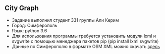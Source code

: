 ## City Graph

* Задание выполнил студент 331 группы Али Керим
* Город: Симферополь
* Язык: python 3.6
* Для использовния программы требуется установить модули lxml и svgwrite с помощью менеджера пакетов pip (pip install lxml svgwrite)
* Данные по Симферополю в формате OSM XML можно скачать [здесь](https://drive.google.com/file/d/11Hx3nQz4Fjrw7Kyj4VlmAGTG2u0KX5H1/view?usp=sharing)

